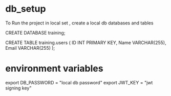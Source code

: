 # db_setup
To Run the project in local set , create a local db databases and tables

CREATE DATABASE training;

CREATE TABLE training.users (
    ID INT PRIMARY KEY,
    Name VARCHAR(255),
    Email VARCHAR(255)
);

# environment variables
export DB_PASSWORD = "local db password"
export JWT_KEY = "jwt signing key"
